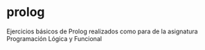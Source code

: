 # prolog
Ejercicios básicos de Prolog realizados como para de la asignatura Programación Lógica y  Funcional

